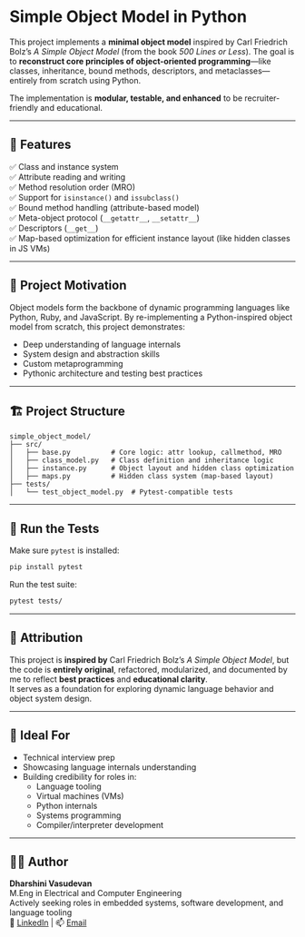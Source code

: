 
# Simple Object Model in Python

This project implements a **minimal object model** inspired by Carl Friedrich Bolz’s *A Simple Object Model* (from the book *500 Lines or Less*). The goal is to **reconstruct core principles of object-oriented programming**—like classes, inheritance, bound methods, descriptors, and metaclasses—entirely from scratch using Python.

The implementation is **modular, testable, and enhanced** to be recruiter-friendly and educational.

---

## 🚀 Features

✅ Class and instance system  
✅ Attribute reading and writing  
✅ Method resolution order (MRO)  
✅ Support for `isinstance()` and `issubclass()`  
✅ Bound method handling (attribute-based model)  
✅ Meta-object protocol (`__getattr__`, `__setattr__`)  
✅ Descriptors (`__get__`)  
✅ Map-based optimization for efficient instance layout (like hidden classes in JS VMs)

---

## 🧠 Project Motivation

Object models form the backbone of dynamic programming languages like Python, Ruby, and JavaScript. By re-implementing a Python-inspired object model from scratch, this project demonstrates:

- Deep understanding of language internals
- System design and abstraction skills
- Custom metaprogramming
- Pythonic architecture and testing best practices

---

## 🏗️ Project Structure

```
simple_object_model/
├── src/
│   ├── base.py          # Core logic: attr lookup, callmethod, MRO
│   ├── class_model.py   # Class definition and inheritance logic
│   ├── instance.py      # Object layout and hidden class optimization
│   ├── maps.py          # Hidden class system (map-based layout)
├── tests/
│   └── test_object_model.py  # Pytest-compatible tests
```

---

## 🧪 Run the Tests

Make sure `pytest` is installed:

```bash
pip install pytest
```

Run the test suite:

```bash
pytest tests/
```

---

## 📘 Attribution

This project is **inspired by** Carl Friedrich Bolz’s *A Simple Object Model*, but the code is **entirely original**, refactored, modularized, and documented by me to reflect **best practices** and **educational clarity**.  
It serves as a foundation for exploring dynamic language behavior and object system design.

---

## 💼 Ideal For

- Technical interview prep
- Showcasing language internals understanding
- Building credibility for roles in:
  - Language tooling
  - Virtual machines (VMs)
  - Python internals
  - Systems programming
  - Compiler/interpreter development

---

## 🧑‍💻 Author

**Dharshini Vasudevan**  
M.Eng in Electrical and Computer Engineering  
Actively seeking roles in embedded systems, software development, and language tooling  
🔗 [LinkedIn](#) | 📫 [Email](#)
